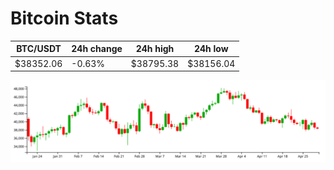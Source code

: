 # Bitcoin Stats

BTC/USDT|24h change|24h high|24h low|
|---|---|---|---|
|$38352.06|-0.63%|$38795.38|$38156.04|

<img src="./chart.svg">

